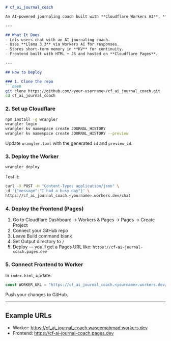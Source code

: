 ```markdown
# cf_ai_journal_coach

An AI-powered journaling coach built with **Cloudflare Workers AI**, **KV Storage**, and **Pages**.

---

## What It Does
- Lets users chat with an AI journaling coach.
- Uses **Llama 3.3** via Workers AI for responses.
- Stores short-term memory in **KV** for continuity.
- Frontend built with HTML + JS and hosted on **Cloudflare Pages**.

---

## How to Deploy

### 1. Clone the repo
```bash
git clone https://github.com/<your-username>/cf_ai_journal_coach.git
cd cf_ai_journal_coach
```

### 2. Set up Cloudflare
```bash
npm install -g wrangler
wrangler login
wrangler kv namespace create JOURNAL_HISTORY
wrangler kv namespace create JOURNAL_HISTORY --preview
```

Update `wrangler.toml` with the generated `id` and `preview_id`.

### 3. Deploy the Worker
```bash
wrangler deploy
```

Test it:
```bash
curl -X POST -H "Content-Type: application/json" \
-d '{"message":"I had a busy day"}' \
https://cf_ai_journal_coach.<yourname>.workers.dev/chat
```

### 4. Deploy the Frontend (Pages)
1. Go to Cloudflare Dashboard → Workers & Pages → Pages → Create Project
2. Connect your GitHub repo
3. Leave Build command blank
4. Set Output directory to `/`
5. Deploy — you'll get a Pages URL like: `https://cf-ai-journal-coach.pages.dev`

### 5. Connect Frontend to Worker
In `index.html`, update:
```js
const WORKER_URL = "https://cf_ai_journal_coach.<yourname>.workers.dev/chat";
```

Push your changes to GitHub.

---

## Example URLs
- Worker: https://cf_ai_journal_coach.waseemahmad.workers.dev
- Frontend: https://cf-ai-journal-coach.pages.dev

```
